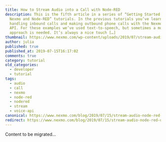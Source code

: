 ```yaml
---
title: How to Stream Audio into a Call with Node-RED
description: This is the fifth article in a series of “Getting Started with
  Nexmo and Node-RED” tutorials. In the previous tutorials you’ve learnt about
  handling inbound calls and making outbound phone calls with the Nexmo Voice
  API. For these examples we’ve used text-to-speech, but sometimes a more human
  approach is needed. It’s always a nice touch […]
thumbnail: https://www.nexmo.com/wp-content/uploads/2019/07/stream-audio-featured-image.png
author: julia
published: true
published_at: 2019-07-15T16:17:02
comments: true
category: tutorial
old_categories:
  - developer
  - tutorial
tags:
  - audio
  - call
  - nexmo
  - node-red
  - nodered
  - stream
  - voice-api
canonical: https://www.nexmo.com/blog/2019/07/15/stream-audio-node-red-dr
redirect: https://www.nexmo.com/blog/2019/07/15/stream-audio-node-red-dr
---
```

Content to be migrated...